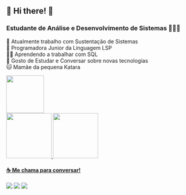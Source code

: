 ## 🤍 Hi there! 👾

### Estudante de Análise e Desenvolvimento de Sistemas 👩🏻‍🎓

🤍 Atualmente trabalho com Sustentação de Sistemas  
🤍 Programadora Junior da Linguagem LSP  
👩‍💻 Aprendendo a trabalhar com SQL  
🧠 Gosto de Estudar e Conversar sobre novas tecnologias   
🐱 Mamãe da pequena Katara

<img src="https://c.tenor.com/JUM6g9MQaVoAAAAi/feline-new-computer.gif" width="100" height="100" />

<div>
<a href="https://github.com/kmlyteixeira">
<img height="120em" src="https://github-readme-stats.vercel.app/api/top-langs/?username=kmlyteixeira&layout=compact&langs_count=7&theme=dracula"/>
<img height="120em" src="https://github-readme-stats.vercel.app/api?username=kmlyteixeira&show_icons=true&theme=dracula&include_all_commits=true&count_private=true"/>
</div>
 
#### ☕ Me chama para conversar!
<div> 
<a href="https://www.linkedin.com/in/kemily-teixeira" target="_blank"><img src="https://img.shields.io/badge/-LinkedIn-%230077B5?style=for-the-badge&logo=linkedin&logoColor=white" target="_blank"></a>  
<a href="https://instagram.com/kemilyteixeiradr" target="_blank"><img src="https://img.shields.io/badge/-Instagram-%23E4405F?style=for-the-badge&logo=instagram&logoColor=white" target="_blank"></a>
<a href = "mailto:kemilyteixeira047@gmail.com"><img src="https://img.shields.io/badge/Gmail-D14836?style=for-the-badge&logo=gmail&logoColor=white" target="_blank"></a>  
</div>
 
<!---
kmlyteixeira/kmlyteixeira is a ✨ special ✨ repository because its `README.md` (this file) appears on your GitHub profile.
--->
